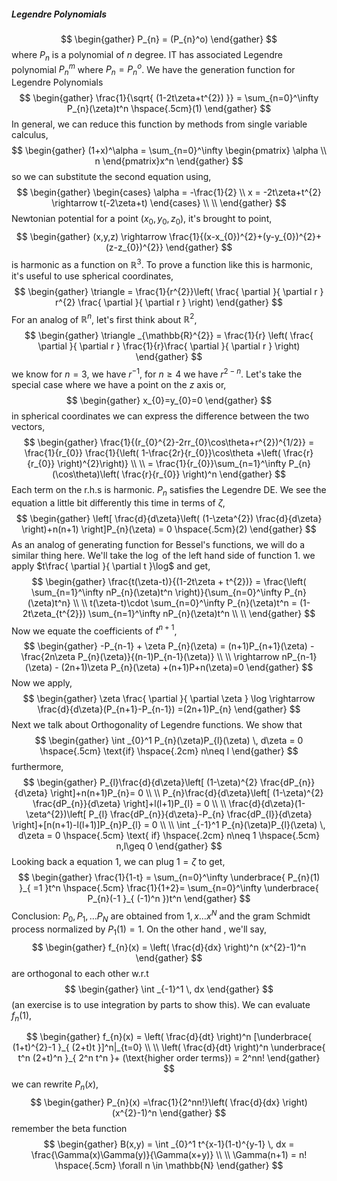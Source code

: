 ##### Legendre Polynomials

$$
\begin{gather}
P_{n} = (P_{n}^o)
\end{gather}
$$
where $P_{n}$ is a polynomial of $n$ degree. IT has associated Legendre polynomial $P_{n}^m$ where $P_{n}=P_{n}^o$. We have the generation function for Legendre Polynomials
$$
\begin{gather}
\frac{1}{\sqrt{ (1-2t\zeta+t^{2}) }} = \sum_{n=0}^\infty P_{n}(\zeta)t^n \hspace{.5cm}(1)
\end{gather}
$$
In general, we can reduce this function by methods from single variable calculus, 
$$
\begin{gather}
(1+x)^\alpha = \sum_{n=0}^\infty \begin{pmatrix}
\alpha \\
n
\end{pmatrix}x^n
\end{gather}
$$
so we can substitute the second equation using, 
$$
\begin{gather}
\begin{cases}
\alpha = -\frac{1}{2} \\
x = -2t\zeta+t^{2} \rightarrow t(-2\zeta+t)
\end{cases} \\ \\ 
\end{gather}
$$
Newtonian potential for a point $(x_{0},y_{0},z_{0})$, it's brought to point, 
$$
\begin{gather}
(x,y,z) \rightarrow \frac{1}{(x-x_{0})^{2}+(y-y_{0})^{2}+(z-z_{0})^{2}}
\end{gather}
$$
is harmonic as a function on $\mathbb{R}^{3}$. To prove a function like this is harmonic, it's useful to use spherical coordinates, 
$$
\begin{gather}
\triangle = \frac{1}{r^{2}}\left( \frac{ \partial  }{ \partial r } r^{2} \frac{ \partial  }{ \partial r }  \right)
\end{gather}
$$
For an analog of $\mathbb{R}^n$, let's first think about $\mathbb{R}^{2}$, 
$$
\begin{gather}
\triangle _{\mathbb{R}^{2}} = \frac{1}{r} \left( \frac{ \partial  }{ \partial r } \frac{1}{r}\frac{ \partial  }{ \partial r }  \right)
\end{gather}
$$
we know for $n=3$, we have $r^{-1}$, for $n\geq 4$ we have $r^{2-n}$. Let's take the special case where we have a point on the $z$ axis or, 
$$
\begin{gather}
x_{0}=y_{0}=0
\end{gather}
$$
in spherical coordinates we can express the difference between the two vectors, 
$$
\begin{gather}
\frac{1}{(r_{0}^{2}-2rr_{0}\cos\theta+r^{2})^{1/2}} = \frac{1}{r_{0}} \frac{1}{\left( 1-\frac{2r}{r_{0}}\cos\theta +\left( \frac{r}{r_{0}} \right)^{2}\right)} \\ \\ 
= \frac{1}{r_{0}}\sum_{n=1}^\infty P_{n}(\cos\theta)\left( \frac{r}{r_{0}} \right)^n
\end{gather}
$$
Each term on the r.h.s is harmonic. $P_{n}$ satisfies the Legendre DE. We see the equation a little bit differently this time in terms of $\zeta$, 
$$
\begin{gather}
\left[ \frac{d}{d\zeta}\left( (1-\zeta^{2}) \frac{d}{d\zeta} \right)+n(n+1) \right]P_{n}(\zeta) = 0 \hspace{.5cm}(2)
\end{gather}
$$
As an analog of generating function for Bessel's functions, we will do a similar thing here. We'll take the $\log$ of the left hand side of function 1. we apply $t\frac{ \partial  }{ \partial t }\log$ and get,
$$
\begin{gather}
\frac{t(\zeta-t)}{(1-2t\zeta + t^{2})} = \frac{\left( \sum_{n=1}^\infty nP_{n}(\zeta)t^n \right)}{\sum_{n=0}^\infty P_{n}(\zeta)t^n} \\ \\
t(\zeta-t)\cdot \sum_{n=0}^\infty P_{n}(\zeta)t^n = (1-2t\zeta_{t^{2}}) \sum_{n=1}^\infty nP_{n}(\zeta)t^n \\ \\ 
\end{gather}
$$
Now we equate the coefficients of $t^{n+1}$, 
$$
\begin{gather}
-P_{n-1} + \zeta P_{n}(\zeta) = (n+1)P_{n+1}(\zeta) - \frac{2n\zeta P_{n}(\zeta)}{(n-1)P_{n-1}(\zeta)} \\ \\ 
\rightarrow nP_{n-1}(\zeta) - (2n+1)\zeta P_{n}(\zeta) +(n+1)P+n(\zeta)=0 
\end{gather}
$$
Now we apply, 
$$
\begin{gather}
\zeta \frac{ \partial  }{ \partial \zeta } \log \rightarrow \frac{d}{d\zeta}(P_{n+1}-P_{n-1}) =(2n+1)P_{n} 
\end{gather}
$$
Next we talk about Orthogonality of Legendre functions. We show that 
$$
\begin{gather}
\int _{0}^1 P_{n}(\zeta)P_{l}(\zeta) \, d\zeta  = 0 \hspace{.5cm} \text{if} \hspace{.2cm} n\neq l
\end{gather}
$$
furthermore, 
$$
\begin{gather}
P_{l}\frac{d}{d\zeta}\left[ (1-\zeta)^{2} \frac{dP_{n}}{d\zeta} \right]+n(n+1)P_{n}= 0 \\ \\  
P_{n}\frac{d}{d\zeta}\left[ (1-\zeta)^{2} \frac{dP_{n}}{d\zeta} \right]+l(l+1)P_{l} = 0 \\ \\ 
\frac{d}{d\zeta}(1-\zeta^{2})\left[ P_{l}  \frac{dP_{n}}{d\zeta}-P_{n} \frac{dP_{l}}{d\zeta} \right]+[n(n+1)-l(l+1)]P_{n}P_{l} = 0 \\ \\ 
\int _{-1}^1 P_{n}(\zeta)P_{l}(\zeta) \, d\zeta = 0 \hspace{.5cm} \text{ if} \hspace{.2cm} n\neq 1 \hspace{.5cm} n,l\geq 0
\end{gather}
$$
Looking back a equation 1, we can plug $1=\zeta$ to get,
$$
\begin{gather}
\frac{1}{1-t} = \sum_{n=0}^\infty \underbrace{ P_{n}(1) }_{ =1 }t^n \hspace{.5cm} \frac{1}{1+2}= \sum_{n=0}^\infty \underbrace{ P_{n}(-1 }_{ (-1)^n })t^n
\end{gather}
$$
Conclusion: $P_{0},P_{1},\dots P_{N}$ are obtained from $1,x\dots x^N$ and the gram Schmidt process normalized by $P_{1}(1)=1$. On the other hand , we'll say, 
$$
\begin{gather}
f_{n}(x) = \left( \frac{d}{dx} \right)^n (x^{2}-1)^n
\end{gather}
$$
are orthogonal to each other w.r.t 
$$
\begin{gather}
\int _{-1}^1  \, dx 
\end{gather}
$$
(an exercise is to use integration by parts to show this). We can evaluate $f_{n}(1)$,

$$
\begin{gather}
f_{n}(x) = \left( \frac{d}{dt} \right)^n [\underbrace{ (1+t)^{2}-1 }_{ (2+t)t }]^n|_{t=0} \\ \\ 
\left( \frac{d}{dt} \right)^n \underbrace{ t^n (2+t)^n }_{ 2^n t^n }+ (\text{higher order terms}) = 2^nn!
\end{gather}
$$
we can rewrite $P_{n}(x)$, 
$$
\begin{gather}
P_{n}(x) =\frac{1}{2^nn!}\left( \frac{d}{dx} \right)(x^{2}-1)^n
\end{gather}
$$
remember the beta function
$$
\begin{gather}
B(x,y) = \int _{0}^1 t^{x-1}(1-t)^{y-1} \, dx = \frac{\Gamma(x)\Gamma(y)}{\Gamma(x+y)} \\ \\
\Gamma(n+1) = n! \hspace{.5cm} \forall n \in \mathbb{N}
\end{gather}
$$
